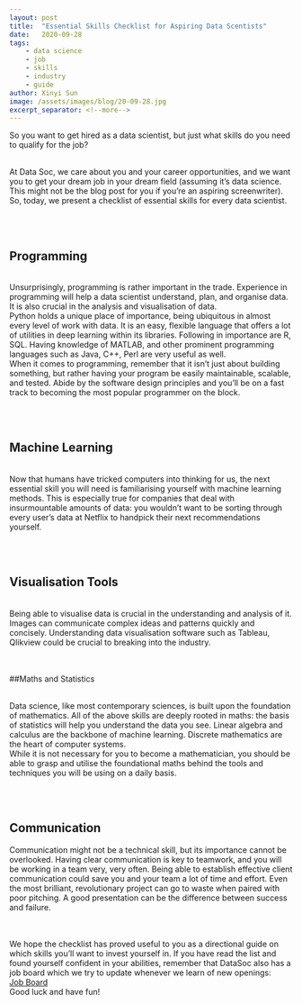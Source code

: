 ```yaml
---
layout: post
title:  "Essential Skills Checklist for Aspiring Data Scentists"
date:   2020-09-28
tags: 
    - data science
    - job
    - skills
    - industry
    - guide
author: Xinyi Sun
image: /assets/images/blog/20-09-28.jpg
excerpt_separator: <!--more-->
---
```


So you want to get hired as a data scientist, but just what skills do you need to qualify for the job? 

<br>
At Data Soc, we care about you and your career opportunities, and we want you to get your dream job in your dream field (assuming it’s data science. This might not be the blog post for you if you’re an aspiring screenwriter). So, today, we present a checklist of essential skills for every data scientist.

<!--more-->

<br><br>

## Programming

<br>
Unsurprisingly, programming is rather important in the trade. Experience in programming will help a data scientist understand, plan, and organise data. It is also crucial in the analysis and visualisation of data.

<br>
Python holds a unique place of importance, being ubiquitous in almost every level of work with data. It is an easy, flexible language that offers a lot of utilities in deep learning within its libraries. Following in importance are R, SQL. Having knowledge of MATLAB, and other prominent programming languages such as Java, C++, Perl are very useful as well.

<br>
When it comes to programming, remember that it isn’t just about building something, but rather having your program be easily maintainable, scalable, and tested. Abide by the software design principles and you’ll be on a fast track to becoming the most popular programmer on the block.

<br><br>

## Machine Learning
<br>
Now that humans have tricked computers into thinking for us, the next essential skill you will need is familiarising yourself with machine learning methods. This is especially true for companies that deal with insurmountable amounts of data: you wouldn’t want to be sorting through every user’s data at Netflix to handpick their next recommendations yourself.

<br><br>
## Visualisation Tools

<br>
Being able to visualise data is crucial in the understanding and analysis of it. Images can communicate complex ideas and patterns quickly and concisely. Understanding data visualisation software such as Tableau, Qlikview could be crucial to breaking into the industry.

<br><br>
##Maths and Statistics

<br>
Data science, like most contemporary sciences, is built upon the foundation of mathematics. All of the above skills are deeply rooted in maths: the basis of statistics will help you understand the data you see. Linear algebra and calculus are the backbone of machine learning. Discrete mathematics are the heart of computer systems. 

<br>
While it is not necessary for you to become a mathematician, you should be able to grasp and utilise the foundational maths behind the tools and techniques you will be using on a daily basis. 

<br><br>
## Communication
Communication might not be a technical skill, but its importance cannot be overlooked. Having clear communication is key to teamwork, and you will be working in a team very, very often. Being able to establish effective client communication could save you and your team a lot of time and effort. Even the most brilliant, revolutionary project can go to waste when paired with poor pitching. A good presentation can be the difference between success and failure. 

<br><br>
We hope the checklist has proved useful to you as a directional guide on which skills you’ll want to invest yourself in. If you have read the list and found yourself confident in your abilities, remember that DataSoc also has a job board which we try to update whenever we learn of new openings:
<br>
<a href="https://trello.com/b/iy42OQH1/datasoc-opportunities-board-2020">Job Board</a>
<br>
Good luck and have fun!

